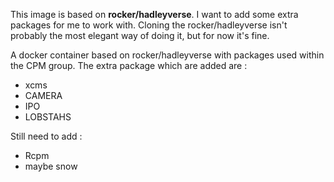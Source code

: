 This image is based on **rocker/hadleyverse**. I want to add some extra packages for me to work with.
Cloning the rocker/hadleyverse isn't probably the most elegant way of doing it, but for now it's fine.

A docker container based on rocker/hadleyverse with packages used within the CPM group. The extra package which are added are :
* xcms
* CAMERA
* IPO
* LOBSTAHS

Still need to add :
* Rcpm
* maybe snow
